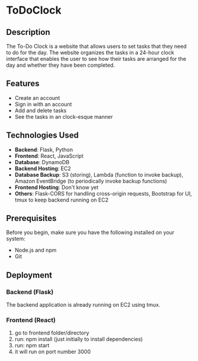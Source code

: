 # ToDoClock

## Description
The To-Do Clock is a website that allows users to set tasks that they need to do for the day. The website organizes the tasks in a 24-hour clock interface that enables the user to see how their tasks are arranged for the day and whether they have been completed.

## Features
- Create an account
- Sign in with an account
- Add and delete tasks
- See the tasks in an clock-esque manner

## Technologies Used
- **Backend**: Flask, Python
- **Frontend**: React, JavaScript
- **Database**: DynamoDB 
- **Backend Hosting**: EC2
- **Database Backup**: S3 (storing), Lambda (function to invoke backup), Amazon EventBridge (to periodically invoke backup functions)
- **Frontend Hosting**: Don't know yet   
- **Others**: Flask-CORS for handling cross-origin requests, Bootstrap for UI, tmux to keep backend running on EC2

## Prerequisites
Before you begin, make sure you have the following installed on your system:
- Node.js and npm
- Git 

## Deployment 

### Backend (Flask)
The backend application is already running on EC2 using tmux.

### Frontend (React)
1. go to frontend folder/directory
2. run: npm install (just initially to install dependencies)
3. run: npm start
4. it will run on port number 3000 
